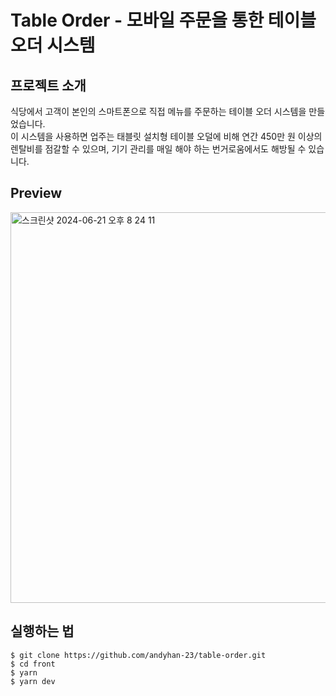 # Table Order - 모바일 주문을 통한 테이블 오더 시스템

## 프로젝트 소개
식당에서 고객이 본인의 스마트폰으로 직접 메뉴를 주문하는 테이블 오더 시스템을 만들었습니다.
<br />
이 시스템을 사용하면 업주는 태블릿 설치형 테이블 오덜에 비해 연간 450만 원 이상의 렌탈비를 점갈할 수 있으며, 기기 관리를 매일 해야 하는 번거로움에서도 해방될 수 있습니다.

## Preview
<img width="625" alt="스크린샷 2024-06-21 오후 8 24 11" src="https://github.com/andyhan-23/Table-Order/assets/98483125/f1661baf-9ec8-48b6-8509-19ae1549b0b2">

## 실행하는 법
```
$ git clone https://github.com/andyhan-23/table-order.git
$ cd front
$ yarn
$ yarn dev
```
